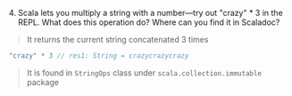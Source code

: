 4. Scala lets you multiply a string with a number—try out "crazy" * 3 in the REPL. What does this operation do? Where can you find it in Scaladoc?

> It returns the current string concatenated 3 times

```scala
 "crazy" * 3 // res1: String = crazycrazycrazy
```

> It is found in `StringOps` class under `scala.collection.immutable` package
